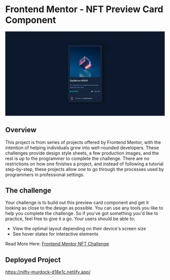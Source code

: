 # Frontend Mentor - NFT Preview Card Component

![NFT Card Component](./design/nft-component.gif)

## Overview

This project is from series of projects offered by Frontend Mentor, with the intention of helping individuals grow into well-rounded developers. These challenges provide design style sheets, a few production images, and the rest is up to the programmer to complete the challenge. There are no restrictions on how one finishes a project, and instead of following a tutorial step-by-step, these projects allow one to go through the processes used by programmers in professional settings.

## The challenge

Your challenge is to build out this preview card component and get it looking as close to the design as possible. You can use any tools you like to help you complete the challenge. So if you've got something you'd like to practice, feel free to give it a go. Your users should be able to:

- View the optimal layout depending on their device's screen size
- See hover states for interactive elements

Read More Here: [Frontend Mentor NFT Challenge](https://www.frontendmentor.io/challenges/nft-preview-card-component-SbdUL_w0U)

## Deployed Project

https://nifty-murdock-d18e1c.netlify.app/
